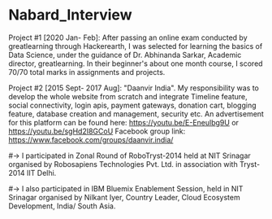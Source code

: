 # Nabard_Interview
Project #1 [2020 Jan- Feb]: After passing an online exam conducted by greatlearning through Hackerearth, I was selected for learning the basics of Data Science, under the guidance of Dr. Abhinanda Sarkar, Academic director, greatlearning. In their beginner's about one month course, I scored 70/70 total marks in assignments and projects. 

Project #2 [2015 Sept- 2017 Aug]: "Daanvir India". My responsibility was to develop the whole website from scratch and integrate Timeline feature, social connectivity, login apis, payment gateways, donation cart, blogging feature, database creation and management, security etc. 
An advertisement for this platform can be found here: https://youtu.be/E-Eneulbg9U  or  https://youtu.be/sgHd2I8GCoU
Facebook group link: https://www.facebook.com/groups/daanvir.india/

#-> I participated in Zonal Round of RoboTryst-2014 held at NIT Srinagar organised by Robosapiens Technologies Pvt. Ltd. in association with Tryst-2014 IIT Delhi. 

#-> I also participated in IBM Bluemix Enablement Session, held in NIT Srinagar organised by Nilkant Iyer, Country Leader, Cloud Ecosystem Development, India/ South Asia. 
